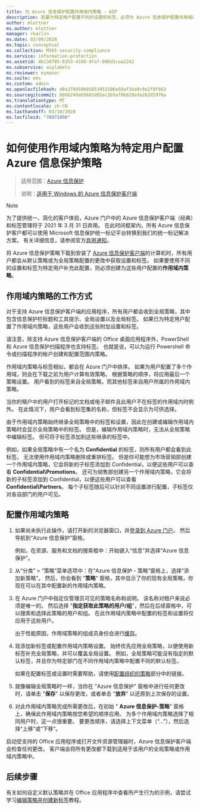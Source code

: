```yaml
---
title: 为 Azure 信息保护配置作用域内策略 - AIP
description: 若要为特定用户配置不同的设置和标签，必须为 Azure 信息保护配置作用域内策略。
author: mlottner
ms.author: mlottner
manager: rkarlin
ms.date: 03/09/2020
ms.topic: conceptual
ms.collection: M365-security-compliance
ms.service: information-protection
ms.assetid: 4b134785-0353-4109-8fa7-096d1caa2242
ms.subservice: aiplabels
ms.reviewer: eymanor
ms.suite: ems
ms.custom: admin
ms.openlocfilehash: d0a370950bb5853453106e59af3da9c9a2f8f463
ms.sourcegitcommit: b66b249ab5681d02ec3b5af0b820eda262d5976a
ms.translationtype: MT
ms.contentlocale: zh-CN
ms.lasthandoff: 03/10/2020
ms.locfileid: "78972890"
---
```

# <a name="how-to-configure-the-azure-information-protection-policy-for-specific-users-by-using-scoped-policies"></a>如何使用作用域内策略为特定用户配置 Azure 信息保护策略

>适用范围：[Azure 信息保护](https://azure.microsoft.com/pricing/details/information-protection)
>
> 说明：[适用于 Windows 的 Azure 信息保护客户端](faqs.md#whats-the-difference-between-the-azure-information-protection-client-and-the-azure-information-protection-unified-labeling-client)

>[!NOTE] 
> 为了提供统一、简化的客户体验，Azure 门户中的 Azure 信息保护客户端（经典）和标签管理将于 2021 年 3 月 31 日弃用。 在此时间框架内，所有 Azure 信息保护客户都可以使用 Microsoft 信息保护统一标记平台转换到我们的统一标记解决方案。 有关详细信息，请参阅官方[弃用通知](https://aka.ms/aipclassicsunset)。

将 Azure 信息保护策略下载到安装了 [Azure 信息保护客户端](https://www.microsoft.com/en-us/download/details.aspx?id=53018)的计算机时，所有用户都会从默认策略或为全局策略配置的更改中获取设置和标签。 如果要使用不同的设置和标签为特定用户补充此配置，则必须创建为这些用户配置的**作用域内策略**。

## <a name="how-scoped-policies-work"></a>作用域内策略的工作方式

对于支持 Azure 信息保护客户端的应用程序，所有用户都会收到全局策略，其中包含信息保护栏标题和工具提示、全局设置以及全局标签。 如果已为特定用户配置了作用域内策略，这些用户会收到这些附加设置和标签。 

请注意，除支持 Azure 信息保护客户端的 Office 桌面应用程序外，PowerShell 和 Azure 信息保护扫描程序也支持标签。 也就是说，可以为运行 Powershell 命令或扫描程序的帐户创建和配置范围内策略。 

作用域内策略与标签相似，都会在 Azure 门户中排序。 如果为用户配置了多个作用域，则会在下载之前为用户计算有效策略。 根据策略的顺序，将应用最后一个策略设置。 用户看到的标签来自全局策略，而其他标签来自用户所属的作用域内策略。

当你的租户中的用户打开标记的文档或电子邮件且此用户不在标签的作用域内时例外。 在此情况下，用户会看到标签集的名称，但标签不会显示为可供选择。  

由于作用域内策略始终继承全局策略中的标签和设置，因此在创建或编辑作用域内策略时会显示全局策略中的标签。 但是，编辑作用域内策略时，无法从全局策略中编辑标签。 但可将子标签添加到这些继承的标签中。

例如，如果全局策略中有一个名为 **Confidential** 的标签，则所有用户都会看到此标签。 无法使用作用域内策略删除或重排标签。 但是你可能想为市场营销部创建一个作用域内策略，它会将新的子标签添加到 Confidential，以便这些用户可以查看 **Confidential\Promotions**。 还可为销售部创建另一个作用域内策略，它会将新的子标签添加到 Confidential，以便这些用户可以查看 **Confidential\Partners**。 每个子标签随后可以针对不同设置进行配置，子标签仅对各自部门的用户可见。

## <a name="configure-a-scoped-policy"></a>配置作用域内策略

1. 如果尚未执行此操作，请打开新的浏览器窗口，并[登录到 Azure 门户](configure-policy.md#signing-in-to-the-azure-portal)。 然后导航到“Azure 信息保护”窗格。

    例如，在资源、服务和文档的搜索框中：开始键入“信息”并选择“Azure 信息保护”。

2. 从“分类” > “策略”菜单选项中：在“Azure 信息保护 - 策略”窗格上，选择“添加新策略”。 然后，你会看到 "**策略**" 窗格，其中显示了你的现有全局策略，你现在可以在其中配置新的作用域内策略。

3. 在 Azure 门户中指定仅管理员可见的策略名称和说明。 该名称对租户来说必须是唯一的。 然后选择 "**指定获取此策略的用户/组**"，然后在后续窗格中，可以搜索和选择此策略的用户和组。 在此作用域内策略中配置的标签和设置将仅应用于这些用户。
    
    出于性能原因，作用域策略的组成员身份会进行[缓存](prepare.md#group-membership-caching-by-azure-information-protection)。

4. 现添加新标签或配置作用域内策略设置。 始终优先应用全局策略，以便使用新标签补充全局策略，并可以覆盖全局设置。 例如，全局策略可能没有指定的默认标签，并且你为特定部门在不同作用域内策略中配置不同的默认标签。

    如果在配置标签或设置时需要帮助，请使用[配置组织的策略](configure-policy.md#configuring-your-organizations-policy)部分中的链接。

6. 就像编辑全局策略时一样，当你在 "Azure 信息保护" 窗格中进行任何更改时，请单击 "**保存**" 以保存更改，或者单击 "**放弃**" 以还原到上次保存的设置。 

7. 对此作用域内策略完成所需更改后，在初始 " **Azure 信息保护-策略**" 窗格上，确保此作用域内策略按您希望的顺序应用。 为多个作用域内策略选择了相同用户时，这一点很重要。 要更改顺序，请选择上下文菜单（“...”），然后选择“上移”或“下移”。 

启动受支持的 Office 应用程序或打开文件资源管理器时，Azure 信息保护客户端会检查任何更改。 客户端会将所有更改都下载到适用于该用户的全局策略或作用域内策略中。

## <a name="next-steps"></a>后续步骤

有关如何自定义默认策略并在 Office 应用程序中查看所产生行为的示例，请尝试学习[编辑策略并创建新标签](infoprotect-quick-start-tutorial.md)教程。

